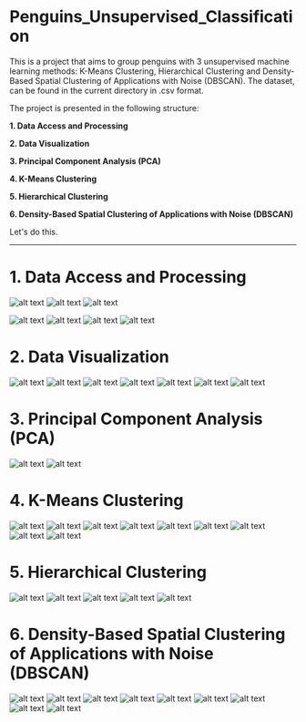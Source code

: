 # Penguins_Unsupervised_Classification

This is a project that aims to group penguins with 3 unsupervised machine learning methods: K-Means Clustering, Hierarchical Clustering and  Density-Based Spatial Clustering of Applications with Noise (DBSCAN). The dataset, can be found in the current directory in .csv format.

The project is presented in the following structure:

**1. Data Access and Processing**

**2. Data Visualization**
   
**3. Principal Component Analysis (PCA)**
   
**4. K-Means Clustering**   

**5. Hierarchical Clustering**   

**6. Density-Based Spatial Clustering of Applications with Noise (DBSCAN)**




Let's do this.
*****************************************************************************************************************
# 1. Data Access and Processing

![alt text](images/a1.jpg)
![alt text](images/a2.jpg)
![alt text](images/boxplot.jpg)

![alt text](images/a3.jpg)
![alt text](images/a4.jpg)
![alt text](images/a5.jpg)
![alt text](images/a6.jpg)

# 2. Data Visualization
![alt text](images/b1.jpg)
![alt text](images/gender.jpg)
![alt text](images/b2.jpg)
![alt text](images/culmen_length_mm.jpg)
![alt text](images/culmen_depth_mm.jpg)
![alt text](images/flipper_length_mm.jpg)
![alt text](images/body_mass_g.jpg)

# 3. Principal Component Analysis (PCA)
![alt text](images/c1.jpg)
![alt text](images/c2.jpg)

# 4. K-Means Clustering
![alt text](images/d1.jpg)
![alt text](images/Change_in_Inertia.jpg)
![alt text](images/Interia_Trend.jpg)
![alt text](images/d2.jpg)
![alt text](images/3d_kmean.jpg)
![alt text](images/d3.jpg)
![alt text](images/2_vs_3_PCproj.jpg)
![alt text](images/3_vs_1_PCproj.jpg)
![alt text](images/1_vs_2_PCproj.jpg)

# 5. Hierarchical Clustering
![alt text](images/e1.jpg)
![alt text](images/den.jpg)
![alt text](images/e2.jpg)
![alt text](images/e3.jpg)
![alt text](images/hc.jpg)

# 6. Density-Based Spatial Clustering of Applications with Noise (DBSCAN)
![alt text](images/f1.jpg)
![alt text](images/f2.jpg)
![alt text](images/N_clusters_DBSCAN.jpg)
![alt text](images/Sil_score_DBSCAN.jpg)
![alt text](images/f3.jpg)
![alt text](images/f4.jpg)
![alt text](images/f5.jpg)
![alt text](images/f6.jpg)
![alt text](images/DBSCAN.jpg)
